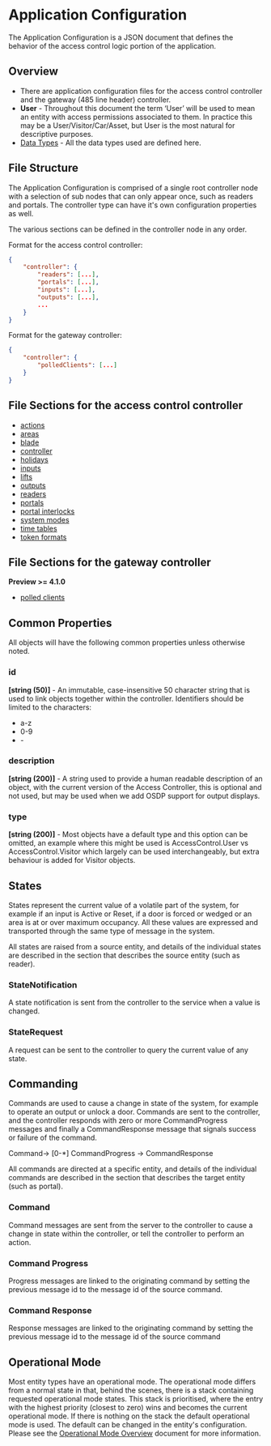 # Application Configuration

The Application Configuration is a JSON document that defines the behavior of the access control logic portion of the application.

## Overview

- There are application configuration files for the access control controller and the gateway (485 line header) controller.
- **User** - Throughout this document the term ‘User’ will be used to mean an entity with access permissions associated to them. In practice this may be a User/Visitor/Car/Asset, but User is the most natural for descriptive purposes.
- [Data Types](../Entities/DataTypes.md) - All the data types used are defined here.

## File Structure

The Application Configuration is comprised of a single root controller node with a selection of sub nodes that can only appear once, such as readers and portals. The controller type can have it's own configuration properties as well.

The various sections can be defined in the controller node in any order.

Format for the access control controller:

````json
{
    "controller": {
        "readers": [...],
        "portals": [...],
        "inputs": [...],
        "outputs": [...],
        ...
    }
}
````

Format for the gateway controller:

````json
{
    "controller": {
        "polledClients": [...]
    }
}
````

## File Sections for the access control controller

- [actions](../Entities/CommonAction.md)
- [areas](../Entities/AccessControlArea.md)
- [blade](../Entities/HardwareBlade.md)
- [controller](../Entities/HardwareController.md)
- [holidays](../Entities/CommonHoliday.md)
- [inputs](../Entities/HardwareInput.md)
- [lifts](../Entities/HardwareLift.md)
- [outputs](../Entities/HardwareOutput.md)
- [readers](../Entities/HardwareReader.md)
- [portals](../Entities/AccessControlPortal.md)
- [portal interlocks](../Entities/AccessControlPortalInterlock.md)
- [system modes](../Entities/CommonSystemMode.md)
- [time tables](../Entities/CommonTimeTable.md)
- [token formats](TokenFormat.md)

## File Sections for the gateway controller

**Preview >= 4.1.0**

- [polled clients](../Entities/HardwarePolledClient.md)

## Common Properties

All objects will have the following common properties unless otherwise noted.

### id

**[string (50)]** - An immutable, case-insensitive 50 character string that is used to link objects together within the controller.  Identifiers should be limited to the characters:

- a-z
- 0-9
- \-

### description

**[string (200)]** - A string used to provide a human readable description of an object, with the current version of the Access Controller, this is optional and not used, but may be used when we add OSDP support for output displays.

### type

**[string (200)]** - Most objects have a default type and this option can be omitted, an example where this might be used is AccessControl.User vs AccessControl.Visitor which largely can be used interchangeably, but extra behaviour is added for Visitor objects.

## States

States represent the current value of a volatile part of the system,
for example if an input is Active or Reset, if a door is forced or wedged or an
area is at or over maximum occupancy. All these values are expressed and
transported through the same type of message in the system.

All states are raised from a source entity, and details of the individual states
are described in the section that describes the source entity (such as reader).

### StateNotification

A state notification is sent from the controller to the service when a value is
changed.

### StateRequest

A request can be sent to the controller to query the current value of any state.

## Commanding

Commands are used to cause a change in state of the system, for example to
operate an output or unlock a door. Commands are sent to the controller, and the
controller responds with zero or more CommandProgress messages and finally a
CommandResponse message that signals success or failure of the command.

Command-\> [0-\*] CommandProgress -\> CommandResponse

All commands are directed at a specific entity, and details of the individual
commands are described in the section that describes the target entity (such as
portal).

### Command

Command messages are sent from the server to the controller to cause a change in state
within the controller, or tell the controller to perform an action.

### Command Progress

Progress messages are linked to the originating command by setting the previous
message id to the message id of the source command.

### Command Response

Response messages are linked to the originating command by setting the previous
message id to the message id of the source command

## Operational Mode

Most entity types have an operational mode. The operational mode differs from a normal state in that, behind the scenes, there is a stack containing requested operational mode states. This stack is prioritised, where the entry with the highest priority (closest to zero) wins and becomes the current operational mode. If there is nothing on the stack the default operational mode is used. The default can be changed in the entity's configuration. Please see the [Operational Mode Overview](ModeOverview.md) document for more information.

